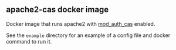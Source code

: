 ## apache2-cas docker image

Docker image that runs apache2 with
[mod_auth_cas](https://github.com/Jasig/mod_auth_cas) enabled.

See the `example` directory for an example of a config file and docker
command to run it.
